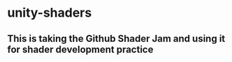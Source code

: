 # unity-shaders
## This is taking the Github Shader Jam and using it for shader development practice
